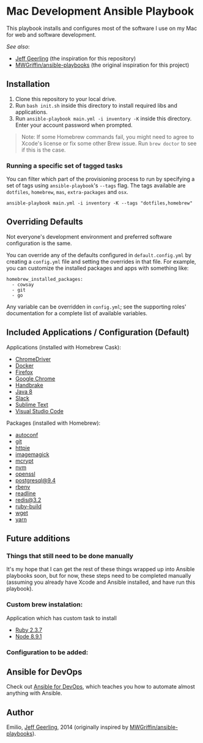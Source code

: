 # Mac Development Ansible Playbook

This playbook installs and configures most of the software I use on my Mac for web and software development.

*See also*:

  - [Jeff Geerling](https://github.com/geerlingguy/mac-dev-playbook) (the inspiration for this repository)
  - [MWGriffin/ansible-playbooks](https://github.com/MWGriffin/ansible-playbooks) (the original inspiration for this project)

## Installation

  1. Clone this repository to your local drive.
  2. Run `bash init.sh` inside this directory to install required libs and applications.
  5. Run `ansible-playbook main.yml -i inventory -K` inside this directory. Enter your account password when prompted.

> Note: If some Homebrew commands fail, you might need to agree to Xcode's license or fix some other Brew issue. Run `brew doctor` to see if this is the case.

### Running a specific set of tagged tasks

You can filter which part of the provisioning process to run by specifying a set of tags using `ansible-playbook`'s `--tags` flag. The tags available are `dotfiles`, `homebrew`, `mas`, `extra-packages` and `osx`.

    ansible-playbook main.yml -i inventory -K --tags "dotfiles,homebrew"

## Overriding Defaults

Not everyone's development environment and preferred software configuration is the same.

You can override any of the defaults configured in `default.config.yml` by creating a `config.yml` file and setting the overrides in that file. For example, you can customize the installed packages and apps with something like:

    homebrew_installed_packages:
      - cowsay
      - git
      - go

Any variable can be overridden in `config.yml`; see the supporting roles' documentation for a complete list of available variables.

## Included Applications / Configuration (Default)

Applications (installed with Homebrew Cask):

  - [ChromeDriver](https://sites.google.com/a/chromium.org/chromedriver/)
  - [Docker](https://www.docker.com/)
  - [Firefox](https://www.mozilla.org/en-US/firefox/new/)
  - [Google Chrome](https://www.google.com/chrome/)
  - [Handbrake](https://handbrake.fr/)
  - [Java 8](https://java.com/en/download/faq/java8.xml)
  - [Slack](https://slack.com/)
  - [Sublime Text](https://www.sublimetext.com/)
  - [Visual Studio Code](https://code.visualstudio.com/)

Packages (installed with Homebrew):

  - [autoconf](https://formulae.brew.sh/formula/autoconf)
  - [git](https://formulae.brew.sh/formula/git)
  - [httpie](https://formulae.brew.sh/formula/httpie)
  - [imagemagick](https://formulae.brew.sh/formula/imagemagick)
  - [mcrypt](https://formulae.brew.sh/formula/mcrypt)
  - [nvm](https://formulae.brew.sh/formula/nvm)
  - [openssl](https://formulae.brew.sh/formula/openssl)
  - [postgresql@9.4](https://formulae.brew.sh/formula/postgresql@9.4)
  - [rbenv](https://formulae.brew.sh/formula/rbenv)
  - [readline](https://formulae.brew.sh/formula/readline)
  - [redis@3.2](https://formulae.brew.sh/formula/redis@3.2)
  - [ruby-build](https://formulae.brew.sh/formula/ruby-build)
  - [wget](https://formulae.brew.sh/formula/wget)
  - [yarn](https://formulae.brew.sh/formula/yarn)

## Future additions

### Things that still need to be done manually

It's my hope that I can get the rest of these things wrapped up into Ansible playbooks soon, but for now, these steps need to be completed manually (assuming you already have Xcode and Ansible installed, and have run this playbook).

### Custom brew instalation:

Application which has custom task to install

  - [Ruby 2.3.7](http://www.ruby-lang.org/en/)
  - [Node 8.9.1](https://nodejs.org/en/)

### Configuration to be added:

## Ansible for DevOps

Check out [Ansible for DevOps](https://www.ansiblefordevops.com/), which teaches you how to automate almost anything with Ansible.

## Author

Emilio, [Jeff Geerling](https://www.jeffgeerling.com/), 2014 (originally inspired by [MWGriffin/ansible-playbooks](https://github.com/MWGriffin/ansible-playbooks)).